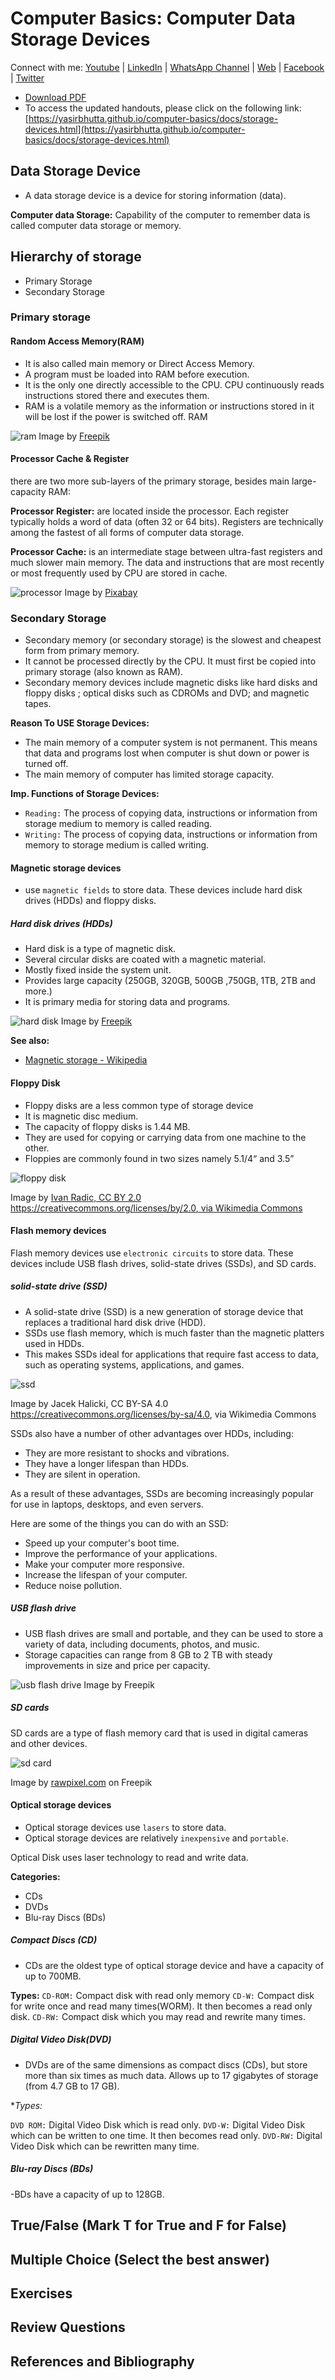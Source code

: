 # Computer Basics: Computer Data Storage Devices

Connect with me: [Youtube](https://www.youtube.com/yasirbhutta) | [LinkedIn](https://www.linkedin.com/in/yasirbhutta/) | [WhatsApp Channel](https://whatsapp.com/channel/0029VaC3BC160eBZZSs3CW0c) | [Web](https://yasirbhutta.github.io/) | [Facebook](https://www.facebook.com/yasirbhutta786) | [Twitter](https://twitter.com/yasirbhutta)

- [Download PDF](https://yasirbhutta.github.io/computer-basics/docs/storage-devices.pdf)
- To access the updated handouts, please click on the following link:
[https://yasirbhutta.github.io/computer-basics/docs/storage-devices.html](https://yasirbhutta.github.io/computer-basics/docs/storage-devices.html)

## Data Storage Device

- A data storage device is a device for storing information (data).

**Computer data Storage:** Capability of the computer to remember data is called computer data storage or memory.

## Hierarchy of storage

- Primary Storage
- Secondary Storage

### Primary storage

#### Random Access Memory(RAM)

- It is also called main memory or Direct Access Memory.
- A program must be loaded into RAM before execution.
- It is the only one directly accessible to the CPU. CPU continuously reads instructions stored there and executes them.
- RAM is a volatile memory as the information or instructions stored in it will be lost if the power is switched off.
RAM

![ram](images/ram_512x.jpg)
Image by [Freepik](https://www.freepik.com/free-photo/it-person-repairing-hardware-equipment-s_2944515.htm#query=ram%20primary%20memory&position=11&from_view=search&track=ais&uuid=e289623e-4318-4d74-a39d-29b1694c1ccd)

#### Processor Cache & Register

there are two more sub-layers of the primary storage, besides main large-capacity RAM:

**Processor Register:** are located inside the processor. Each register typically holds a word of data (often 32 or 64 bits). Registers are technically among the fastest of all forms of computer data storage.

**Processor Cache:** is an intermediate stage between ultra-fast registers and much slower main memory. The data and instructions that are most recently or most frequently used by CPU are stored in cache.

![processor](images/processor.jpg)
Image by [Pixabay](https://www.pexels.com/photo/pen-technology-computer-pc-40879/)

### Secondary Storage

- Secondary memory (or secondary storage) is the slowest and cheapest form from primary memory.
- It cannot be processed directly by the CPU. It must first be copied into primary storage (also known as RAM).
- Secondary memory devices include magnetic disks like hard disks and floppy disks ; optical disks such as CDROMs and DVD; and magnetic tapes.
  
**Reason To USE Storage Devices:**

- The main memory of a computer system is not permanent. This means that data and programs lost when computer is shut down or power is turned off.
- The main memory of computer has limited storage capacity.

**Imp. Functions of Storage Devices:**

- `Reading:` The process of copying data, instructions or information from storage medium to memory is called reading.
- `Writing:` The process of copying data, instructions or information from memory to storage medium is called writing.

#### Magnetic storage devices

- use `magnetic fields` to store data. These devices include hard disk drives (HDDs) and floppy disks.

##### Hard disk drives (HDDs)

- Hard disk is a type of magnetic disk.
- Several circular disks are coated with a magnetic material.
- Mostly fixed inside the system unit.
- Provides large capacity (250GB, 320GB, 500GB ,750GB, 1TB, 2TB and more.)
- It is primary media for storing data and programs.

![hard disk](images/harddisk_512x.jpg)
Image by [Freepik]("https://www.freepik.com/free-vector/flat-design-hard-drive-illustration_25560978.htm">Freepik)

**See also:**

- [Magnetic storage - Wikipedia](https://en.wikipedia.org/wiki/Magnetic_storage)

#### Floppy Disk

- Floppy disks are a less common type of storage device
- It is magnetic disc medium.
- The capacity of floppy disks is 1.44 MB.
- They are used for copying or carrying data from one machine to the other.
- Floppies are commonly found in two sizes namely 5.1/4“ and 3.5”

![floppy disk](https://upload.wikimedia.org/wikipedia/commons/thumb/7/72/Floppy_disk_%28back%29.jpg/512px-Floppy_disk_%28back%29.jpg)

Image by [Ivan Radic, CC BY 2.0 <https://creativecommons.org/licenses/by/2.0>, via Wikimedia Commons](https://commons.wikimedia.org/wiki/File:Floppy_disk_(back).jpg)

#### Flash memory devices

Flash memory devices use `electronic circuits` to store data. These devices include USB flash drives, solid-state drives (SSDs), and SD cards.

##### solid-state drive (SSD)

- A solid-state drive (SSD) is a new generation of storage device that replaces a traditional hard disk drive (HDD).
- SSDs use flash memory, which is much faster than the magnetic platters used in HDDs.
- This makes SSDs ideal for applications that require fast access to data, such as operating systems, applications, and games.

![ssd](https://upload.wikimedia.org/wikipedia/commons/thumb/7/7a/2017_Dysk_SSD_ADATA_SX900_128GB.jpg/512px-2017_Dysk_SSD_ADATA_SX900_128GB.jpg)

Image by Jacek Halicki, CC BY-SA 4.0 <https://creativecommons.org/licenses/by-sa/4.0>, via Wikimedia Commons
  
SSDs also have a number of other advantages over HDDs, including:

- They are more resistant to shocks and vibrations.
- They have a longer lifespan than HDDs.
- They are silent in operation.

As a result of these advantages, SSDs are becoming increasingly popular for use in laptops, desktops, and even servers.

Here are some of the things you can do with an SSD:

- Speed up your computer's boot time.
- Improve the performance of your applications.
- Make your computer more responsive.
- Increase the lifespan of your computer.
- Reduce noise pollution.

##### USB flash drive

- USB flash drives are small and portable, and they can be used to store a variety of data, including documents, photos, and music.
- Storage capacities can range from 8 GB to 2 TB with steady improvements in size and price per capacity.

![usb flash drive](images/usb_flash_drive_256x.jpg)
Image by Freepik

##### SD cards

SD cards are a type of flash memory card that is used in digital cameras and other devices.

![sd card](images/sd_card.jpg)

Image by [rawpixel.com](https://www.freepik.com/free-vector/chip_2921376.htm#query=sd%20card&position=4&from_view=search&track=ais&uuid=e68beed9-6211-4599-b0c9-0cd2bbb9d538) on Freepik

#### Optical storage devices

- Optical storage devices use `lasers` to store data.
- Optical storage devices are relatively `inexpensive` and `portable`.

Optical Disk uses laser technology to read and write data.

**Categories:**

- CDs
- DVDs
- Blu-ray Discs (BDs)

##### Compact Discs (CD)

- CDs are the oldest type of optical storage device and have a capacity of up to 700MB.
  
**Types:**
`CD-ROM:` Compact disk with read only memory
`CD-W:` Compact disk for write once and read many times(WORM).  It then becomes a read only disk.
`CD-RW:` Compact disk which you may read and rewrite many times.

##### Digital Video Disk(DVD)

- DVDs are of the same dimensions as compact discs (CDs), but store more than six times as much data. Allows up to 17 gigabytes of storage (from 4.7 GB to 17 GB).

**Types:*

`DVD ROM:` Digital Video Disk which is read only.
`DVD-W:` Digital Video Disk which can be written to one time.  It then becomes read only.
`DVD-RW:` Digital Video Disk which can be rewritten many time.

##### Blu-ray Discs (BDs)

-BDs have a capacity of up to 128GB.

## True/False (Mark T for True and F for False)

## Multiple Choice (Select the best answer)

## Exercises

## Review Questions

## References and Bibliography
